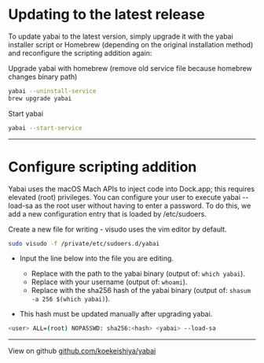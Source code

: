 # Updating to the latest release

To update yabai to the latest version, simply upgrade it with the yabai installer script or Homebrew
(depending on the original installation method) and reconfigure the scripting addition again:

Upgrade yabai with homebrew (remove old service file because homebrew changes binary path)

```bash
yabai --uninstall-service
brew upgrade yabai
```

Start yabai

```bash
yabai --start-service
```

---

# Configure scripting addition

Yabai uses the macOS Mach APIs to inject code into Dock.app; this requires elevated (root) privileges.
You can configure your user to execute yabai --load-sa as the root user without having to enter a password.
To do this, we add a new configuration entry that is loaded by /etc/sudoers.

Create a new file for writing - visudo uses the vim editor by default.

```bash
sudo visudo -f /private/etc/sudoers.d/yabai
```

- Input the line below into the file you are editing.

  - Replace <yabai> with the path to the yabai binary (output of: `which yabai`).
  - Replace <user> with your username (output of: `whoami`).
  - Replace <hash> with the sha256 hash of the yabai binary (output of: `shasum -a 256 $(which yabai)`).

- This hash must be updated manually after upgrading yabai.

```bash
<user> ALL=(root) NOPASSWD: sha256:<hash> <yabai> --load-sa
```

---

View on github [github.com/koekeishiya/yabai](https://github.com/koekeishiya/yabai)